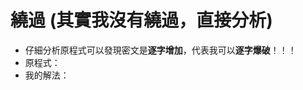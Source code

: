 # 繞過 (其實我沒有繞過，直接分析)

- 仔細分析原程式可以發現密文是**逐字增加**，代表我可以**逐字爆破**！！！
- 原程式：[](https://github.com/Sharkkcode/NISRA_CTF_2021_writeups/blob/main/final_CTF/crypto/%E7%B9%9E%E9%81%8E/001.cpp)
- 我的解法：[](https://github.com/Sharkkcode/NISRA_CTF_2021_writeups/blob/main/final_CTF/crypto/%E7%B9%9E%E9%81%8E/get_flag.cpp)